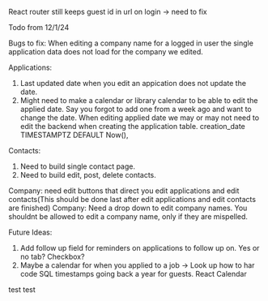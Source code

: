 React router still keeps guest id in url on login -> need to fix

Todo from 12/1/24

Bugs to fix:
When editing a company name for a logged in user the single application data does not load for the company we edited.

Applications:

1. Last updated date when you edit an appication does not update the date.
2. Might need to make a calendar or library calendar to be able to edit the applied date. Say you forgot to add one from a week ago and want to change the date.
   When editing applied date we may or may not need to edit the backend when creating the application table. creation_date TIMESTAMPTZ DEFAULT Now(),

Contacts:

1. Need to build single contact page.
2. Need to build edit, post, delete contacts.

Company: need edit buttons that direct you edit applications and edit contacts(This should be done last after edit applications and edit contacts are finished)
Company: Need a drop down to edit company names. You shouldnt be allowed to edit a company name, only if they are mispelled.

Future Ideas:

1. Add follow up field for reminders on applications to follow up on. Yes or no tab? Checkbox?
2. Maybe a calendar for when you applied to a job -> Look up how to har code SQL timestamps going back a year for guests. React Calendar

test test

